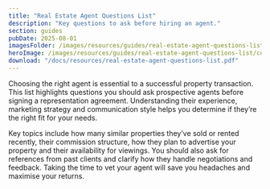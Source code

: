 ```yaml
---
title: "Real Estate Agent Questions List"
description: "Key questions to ask before hiring an agent."
section: guides
pubDate: 2025-08-01
imagesFolder: /images/resources/guides/real-estate-agent-questions-list
heroImage: /images/resources/guides/real-estate-agent-questions-list/cover.webp
download: "/docs/resources/real-estate-agent-questions-list.pdf"
---
```


Choosing the right agent is essential to a successful property transaction. This list highlights questions you should ask prospective agents before signing a representation agreement. Understanding their experience, marketing strategy and communication style helps you determine if they’re the right fit for your needs.

Key topics include how many similar properties they’ve sold or rented recently, their commission structure, how they plan to advertise your property and their availability for viewings. You should also ask for references from past clients and clarify how they handle negotiations and feedback. Taking the time to vet your agent will save you headaches and maximise your returns.

